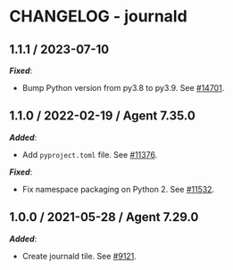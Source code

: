 # CHANGELOG - journald

## 1.1.1 / 2023-07-10

***Fixed***:

* Bump Python version from py3.8 to py3.9. See [#14701](https://github.com/DataDog/integrations-core/pull/14701).

## 1.1.0 / 2022-02-19 / Agent 7.35.0

***Added***: 

* Add `pyproject.toml` file. See [#11376](https://github.com/DataDog/integrations-core/pull/11376).

***Fixed***: 

* Fix namespace packaging on Python 2. See [#11532](https://github.com/DataDog/integrations-core/pull/11532).


## 1.0.0 / 2021-05-28 / Agent 7.29.0

***Added***: 

* Create journald tile. See [#9121](https://github.com/DataDog/integrations-core/pull/9121).


